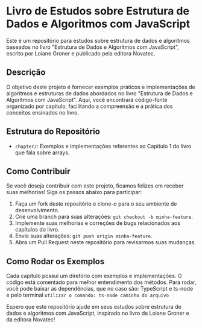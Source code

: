 # Livro de Estudos sobre Estrutura de Dados e Algoritmos com JavaScript

Este é um repositório para estudos sobre estrutura de dados e algoritmos baseados no livro "Estrutura de Dados e Algoritmos com JavaScript", escrito por Loiane Groner e publicado pela editora Novatec.

## Descrição

O objetivo deste projeto é fornecer exemplos práticos e implementações de algoritmos e estruturas de dados abordados no livro "Estrutura de Dados e Algoritmos com JavaScript". Aqui, você encontrará código-fonte organizado por capítulo, facilitando a compreensão e a prática dos conceitos ensinados no livro.

## Estrutura do Repositório

- `chapter/`: Exemplos e implementações referentes ao Capítulo 1 do livro que fala sobre arrays.


## Como Contribuir

Se você deseja contribuir com este projeto, ficamos felizes em receber suas melhorias! Siga os passos abaixo para participar:

1. Faça um fork deste repositório e clone-o para o seu ambiente de desenvolvimento.
2. Crie uma branch para suas alterações: `git checkout -b minha-feature`.
3. Implemente suas melhorias e correções de bugs relacionados aos capítulos do livro.
4. Envie suas alterações: `git push origin minha-feature`.
5. Abra um Pull Request neste repositório para revisarmos suas mudanças.

## Como Rodar os Exemplos

Cada capítulo possui um diretório com exemplos e implementações. O código está comentado para melhor entendimento dos métodos. Para rodar, você pode baixar as dependências, que no caso são: TypeScript e ts-node e pelo terminal `utilizar o comando: ts-node caminho do arquivo`

Espero que este repositório ajude em seus estudos sobre estrutura de dados e algoritmos com JavaScript, inspirado no livro da Loiane Groner e da editora Novatec!
